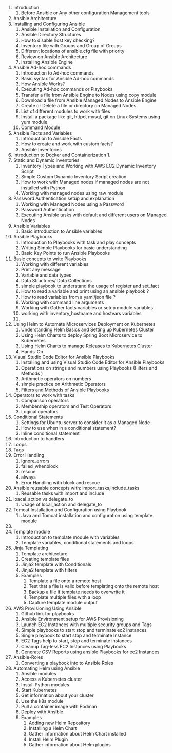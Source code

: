 1. Introduction
    1. Before Ansible or Any other configuration Management tools
1. Ansible Architecture
1. Installing and Configuring Ansible
    1. Ansible Installation and Configuration
    1. Ansible Directory Structures
    1. How to disable host key checking?
    1. Inventory file with Groups and Group of Groups
    1. Different locations of ansible.cfg file with priority
    1. Review on Ansible Architecture
    1. Installing Ansible Engine
1. Ansible Ad-hoc commands
    1. Introduction to Ad-hoc commands
    1. Basic syntax for Ansible Ad-hoc commands
    1. How Ansible Works?
    1. Executing Ad-hoc commands or Playbooks
    1. Transfer a file from Ansible Engine to Nodes using copy module
    1. Download a file from Ansible Managed Nodes to Ansible Engine
    1. Create or Delete a file or directory on Managed Nodes
    1. List of different modules to work with files
    1. Install a package like git, httpd, mysql, git on Linux Systems using yum module
    1. Command Module
1. Ansible Facts and Variables
    1. Introduction to Ansible Facts
    1. How to create and work with custom facts?
    1. Ansible Inventories
1. Introduction to Docker and Containerization
    1.
1. Static and Dynamic Inventories
    1. Inventory Types and Working with AWS EC2 Dynamic Inventory Script
    1. Simple Custom Dynamic Inventory Script creation
    1. How to work with Managed nodes if managed nodes are not installed with Python
    1. Working with managed nodes using raw module
1. Password Authentication setup and explanation
    1. Working with Managed Nodes using a Password
    1. Password Authentication
    1. Executing Ansible tasks with default and different users on Managed Nodes
1. Ansible Variables
    1. Basic introduction to Ansible variables
1. Ansible Playbooks
    1. Introduction to Playbooks with task and play concepts
    1. Writing Simple Playbooks for basic understanding
    1. Basic Key Points to run Ansible Playbooks
1. Basic concepts to write Playbooks
    1. Working with different variables
    1. Print any message
    1. Variable and data types
    1. Data Structures/ Data Collections
    1. simple playbook to understand the usage of register and set_fact
    1. How to read a variable and print using an ansible playbook ?
    1. How to read variables from a yaml/json file ?
    1. Working with command line arguments
    1. Working with Gather facts variables or setup module variables
    1. working with inventory_hostname and hostvars variables
    1.
1. Using Helm to Automate Microservices Deployment on Kubernetes
    1. Understanding Helm Basics and Setting up Kubernetes Cluster
    1. Using Helm Charts to deploy Spring Boot Microservice to Kubernetes
    1. Using Helm Charts to manage Releases to Kubernetes Cluster
    1. Hands-On
1. Visual Studio Code Editor for Ansible Playbooks
    1. Installing and using Visual Studio Code Editor for Ansible Playbooks
    1. Operations on strings and numbers using Playbooks (Filters and Methods )
    1. Arithmetic operators on numbers
    1. simple practice on Arithmetic Operators
    1. Filters and Methods of Ansible Playbooks
1. Operators to work with tasks
    1. Comparison operators
    1. Membership operators and Test Operators
    1. Logical operators
1. Conditional Statements
    1. Settings for Ubuntu server to consider it as a Managed Node
    1. How to use when in a conditional statement?
    1. Inline conditional statement
1. Introduction to handlers
1. Loops
1. Tags
1. Error Handling
    1. ignore_errors
    1. failed_whenblock
    1. rescue
    1. always
    1. Error Handling with block and rescue
1. Ansible reusable concepts with: import_tasks,include_tasks
    1. Reusable tasks with import and include
1. loacal_action vs delegate_to
    1. Usage of local_action and delegate_to
1. Tomcat Installation and Configuration using Playbook
    1. Java and Tomcat installation and configuration using template module
1.
1. Template module
    1. Introduction to template module with variables
    1. Template variables, conditional statements and loops
1. Jinja Templating
    1. Template architecture
    1. Creating template files
    1. Jinja2 template with Conditionals
    1. Jinja2 template with filters
    1. Examples
        1. Template a file onto a remote host
        1. Test that a file is valid before templating onto the remote host
        1. Backup a file if template needs to overwrite it
        1. Template multiple files with a loop
        1. Capture template module output
1. AWS Provisioning Using Ansible
    1. Github link for playbooks
    1. Ansible Environment setup for AWS Provisioning
    1. Launch EC2 Instances with multiple security groups and Tags
    1. Simple playbooks to start stop and terminate ec2 instances
    1. Single playbook to start stop and terminate Instance
    1. EC2 Tags help to start, stop and terminate instances
    1. Cleanup Tag-less EC2 Instances using Playbooks
    1. Generate CSV Reports using ansible Playbooks for ec2 Instances
1. Ansible-Roles
    1. Converting a playbook into to Ansible Roles
1. Automating Helm using Ansible
    1. Ansible modules
    1. Access a Kubernetes cluster
    1. Install Python modules
    1. Start Kubernetes
    1. Get information about your cluster
    1. Use the k8s module
    1. Pull a container image with Podman
    1. Deploy with Ansible
    1. Examples
        1. Adding new Helm Repository
        1. Installing a Helm Chart
        1. Gather information about Helm Chart installed
        1. Install Helm Plugin
        1. Gather information about Helm plugins
